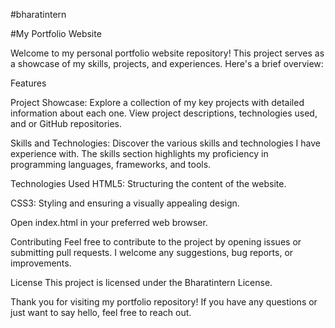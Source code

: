 #bharatintern

#My Portfolio Website

Welcome to my personal portfolio website repository! This project serves as a showcase of my skills, projects, and experiences. Here's a brief overview:

Features

Project Showcase: Explore a collection of my key projects with detailed information about each one. View project descriptions, technologies used, and  or GitHub repositories.

Skills and Technologies: Discover the various skills and technologies I have experience with. The skills section highlights my proficiency in programming languages, frameworks, and tools.

Technologies Used
HTML5: Structuring the content of the website.

CSS3: Styling and ensuring a visually appealing design.


Open index.html in your preferred web browser.

Contributing
Feel free to contribute to the project by opening issues or submitting pull requests. I welcome any suggestions, bug reports, or improvements.

License
This project is licensed under the Bharatintern License. 

Thank you for visiting my portfolio repository! If you have any questions or just want to say hello, feel free to reach out.
